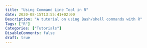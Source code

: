 ```yaml
---
title: "Using Command Line Tool in R"
date: 2020-08-15T13:55:41+02:00
Description: "A tutorial on using Bash/shell commands with R"
Tags: ["R"]
Categories: ["Tutorials"]
DisableComments: false
draft: true
---
```

